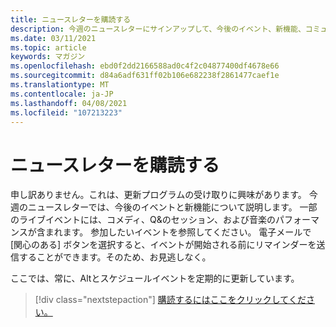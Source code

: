 ```yaml
---
title: ニュースレターを購読する
description: 今週のニュースレターにサインアップして、今後のイベント、新機能、コミュニティ情報を最新の状態にしてください。
ms.date: 03/11/2021
ms.topic: article
keywords: マガジン
ms.openlocfilehash: ebd0f2dd2166588ad0c4f2c04877400df4678e66
ms.sourcegitcommit: d84a6adf631ff02b106e682238f2861477caef1e
ms.translationtype: MT
ms.contentlocale: ja-JP
ms.lasthandoff: 04/08/2021
ms.locfileid: "107213223"
---
```

# <a name="subscribing-to-our-newsletter"></a>ニュースレターを購読する

申し訳ありません。これは、更新プログラムの受け取りに興味があります。 今週のニュースレターでは、今後のイベントと新機能について説明します。 一部のライブイベントには、コメディ、Q&のセッション、および音楽のパフォーマンスが含まれます。 参加したいイベントを参照してください。 電子メールで [関心のある] ボタンを選択すると、イベントが開始される前にリマインダーを送信することができます。そのため、お見逃しなく。

ここでは、常に、Altとスケジュールイベントを定期的に更新しています。 

> [!div class="nextstepaction"] 
> [購読するにはここをクリックしてください。](http://altvr.us7.list-manage.com/subscribe?u=ca3b0ab1f83e7c2123f094df6&id=519b6a1ca4)